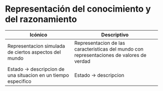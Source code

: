 # Representación del conocimiento y del razonamiento


| Icónico                                                        | Descriptivo                                                                               |
| -------------------------------------------------------------- | ----------------------------------------------------------------------------------------- |
| Representacion simulada de ciertos aspectos del mundo          | Representacion de las caracteristicas del mundo con representaciones de valores de verdad |
| Estado -> descripcion de una situacion en un tiempo especifico | Estado -> descripcion                                                                     |
